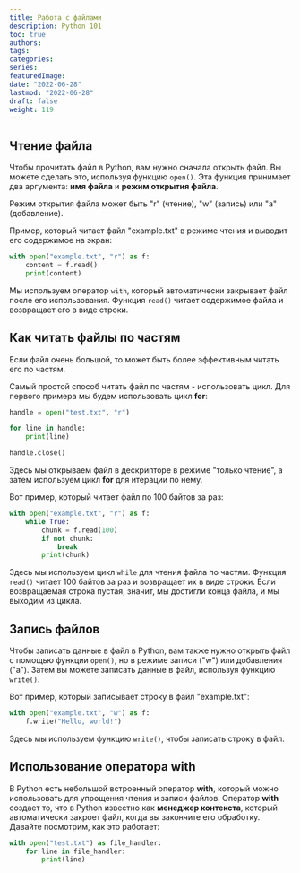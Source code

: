 ```yaml
---
title: Работа с файлами
description: Python 101
toc: true
authors:
tags:
categories:
series:
featuredImage:
date: "2022-06-28"
lastmod: "2022-06-28"
draft: false
weight: 119
---
```


## Чтение файла

Чтобы прочитать файл в Python, вам нужно сначала открыть файл. Вы можете сделать это, используя функцию `open()`. Эта функция принимает два аргумента: **имя файла** и **режим открытия файла**.

Режим открытия файла может быть "r" (чтение), "w" (запись) или "a" (добавление).

Пример, который читает файл "example.txt" в режиме чтения и выводит его содержимое на экран:

```python
with open("example.txt", "r") as f:
    content = f.read()
    print(content)
```

Мы используем оператор `with`, который автоматически закрывает файл после его использования. Функция `read()` читает содержимое файла и возвращает его в виде строки.

## Как читать файлы по частям

Если файл очень большой, то может быть более эффективным читать его по частям.

Самый простой способ читать файл по частям - использовать цикл. Для первого примера мы будем использовать цикл **for**:

```python
handle = open("test.txt", "r")

for line in handle:
    print(line)

handle.close()
```

Здесь мы открываем файл в дескрипторе в режиме "только чтение", а затем используем цикл **for** для итерации по нему.

Вот пример, который читает файл по 100 байтов за раз:

```python
with open("example.txt", "r") as f:
    while True:
        chunk = f.read(100)
        if not chunk:
            break
        print(chunk)
```

Здесь мы используем цикл `while` для чтения файла по частям. Функция `read()` читает 100 байтов за раз и возвращает их в виде строки. Если возвращаемая строка пустая, значит, мы достигли конца файла, и мы выходим из цикла.

## Запись файлов

Чтобы записать данные в файл в Python, вам также нужно открыть файл с помощью функции `open()`, но в режиме записи ("w") или добавления ("a"). Затем вы можете записать данные в файл, используя функцию `write()`.

Вот пример, который записывает строку в файл "example.txt":

```python
with open("example.txt", "w") as f:
    f.write("Hello, world!")
```

Здесь мы используем функцию `write()`, чтобы записать строку в файл.

## Использование оператора with

В Python есть небольшой встроенный оператор **with**, который можно использовать для упрощения чтения и записи файлов. Оператор **with** создает то, что в Python известно как **менеджер контекста**, который автоматически закроет файл, когда вы закончите его обработку. Давайте посмотрим, как это работает:

```python
with open("test.txt") as file_handler:
    for line in file_handler:
        print(line)
```
